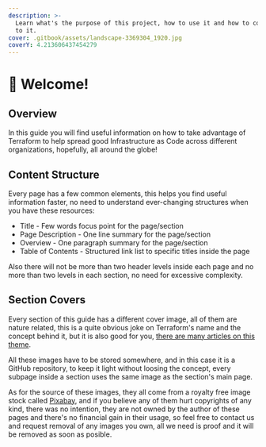 ```yaml
---
description: >-
  Learn what's the purpose of this project, how to use it and how to contribute
  to it.
cover: .gitbook/assets/landscape-3369304_1920.jpg
coverY: 4.213606437454279
---
```


# 🥳 Welcome!

## Overview

In this guide you will find useful information on how to take advantage of Terraform to help spread good Infrastructure as Code across different organizations, hopefully, all around the globe!

## Content Structure

Every page has a few common elements, this helps you find useful information faster, no need to understand ever-changing structures when you have these resources:&#x20;

* Title - Few words focus point for the page/section
* Page Description - One line summary for the page/section
* Overview - One paragraph summary for the page/section
* Table of Contents - Structured link list to specific titles inside the page

Also there will not be more than two header levels inside each page and no more than two levels in each section, no need for excessive complexity.

## Section Covers

Every section of this guide has a different cover image, all of them are nature related, this is a quite obvious joke on Terraform's name and the concept behind it, but it is also good for you, [there are many articles on this theme](https://letmegooglethat.com/?q=looking+at+pictures+of+nature).

All these images have to be stored somewhere, and in this case it is a GitHub repository, to keep it light without loosing the concept, every subpage inside a section uses the same image as the section's main page.

As for the source of these images, they all come from a royalty free image stock called [Pixabay](https://pixabay.com), and if you believe any of them hurt copyrights of any kind, there was no intention, they are not owned by the author of these pages and there's no financial gain in their usage, so feel free to contact us and request removal of any images you own, all we need is proof and it will be removed as soon as posible.
